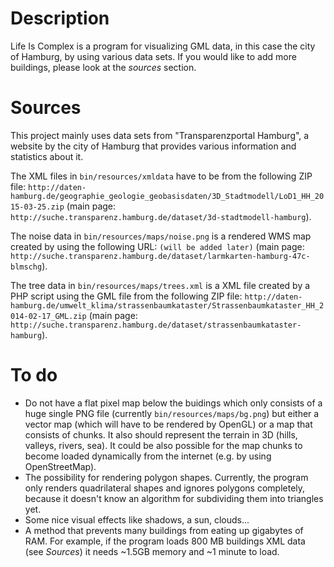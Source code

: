 # Description
Life Is Complex is a program for visualizing GML data, in this case the city of Hamburg, by using various data sets.
If you would like to add more buildings, please look at the *sources* section.

# Sources
This project mainly uses data sets from "Transparenzportal Hamburg", a website by the city of Hamburg that provides various information and statistics about it.

The XML files in `bin/resources/xmldata` have to be from the following ZIP file: `http://daten-hamburg.de/geographie_geologie_geobasisdaten/3D_Stadtmodell/LoD1_HH_2015-03-25.zip` (main page: `http://suche.transparenz.hamburg.de/dataset/3d-stadtmodell-hamburg`).

The noise data in `bin/resources/maps/noise.png` is a rendered WMS map created by using the following URL: `(will be added later)` (main page: `http://suche.transparenz.hamburg.de/dataset/larmkarten-hamburg-47c-blmschg`).

The tree data in `bin/resources/maps/trees.xml` is a XML file created by a PHP script using the GML file from the following ZIP file: `http://daten-hamburg.de/umwelt_klima/strassenbaumkataster/Strassenbaumkataster_HH_2014-02-17_GML.zip` (main page: `http://suche.transparenz.hamburg.de/dataset/strassenbaumkataster-hamburg`).

# To do
* Do not have a flat pixel map below the buidings which only consists of a huge single PNG file (currently `bin/resources/maps/bg.png`) but either a vector map (which will have to be rendered by OpenGL) or a map that consists of chunks. It also should represent the terrain in 3D (hills, valleys, rivers, sea). It could be also possible for the map chunks to become loaded dynamically from the internet (e.g. by using OpenStreetMap).
* The possibility for rendering polygon shapes. Currently, the program only renders quadrilateral shapes and ignores polygons completely, because it doesn't know an algorithm for subdividing them into triangles yet.
* Some nice visual effects like shadows, a sun, clouds...
* A method that prevents many buildings from eating up gigabytes of RAM. For example, if the program loads 800 MB buildings XML data (see *Sources*) it needs ~1.5GB memory and ~1 minute to load.
